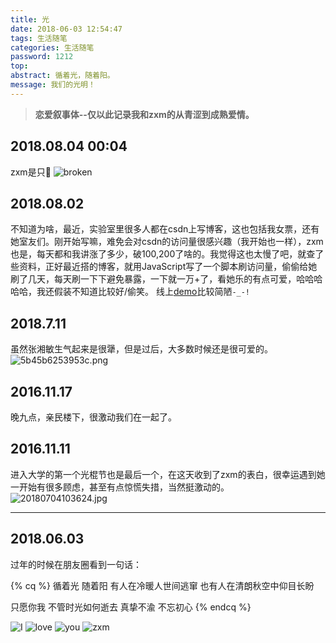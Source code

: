 ```yaml
---
title: 光
date: 2018-06-03 12:54:47
tags: 生活随笔
categories: 生活随笔
password: 1212
top:
abstract: 循着光，随着阳。
message: 我们的光明！
---
```


> **恋爱叙事体--仅以此记录我和zxm的从青涩到成熟爱情。**


## 2018.08.04 00:04

zxm是只🐷
![broken](光/broken.jpg)

## 2018.08.02

不知道为啥，最近，实验室里很多人都在csdn上写博客，这也包括我女票，还有她室友们。刚开始写嘛，难免会对csdn的访问量很感兴趣（我开始也一样），zxm也是，每天都和我讲涨了多少，破100,200了啥的。我觉得这也太慢了吧，就查了些资料，正好最近搭的博客，就用JavaScript写了一个脚本刷访问量，偷偷给她刷了几天，每天刷一下下避免暴露，一下就一万+了，看她乐的有点可爱，哈哈哈哈哈，我还假装不知道比较好/偷笑。
线上[demo](https://www.lruihao.cn/csdn)比较简陋`-_-!`

## 2018.7.11

虽然张湘敏生气起来是很犟，但是过后，大多数时候还是很可爱的。
![5b45b6253953c.png](https://i.loli.net/2018/08/31/5b88c70c1a738.png)

## 2016.11.17

晚九点，亲民楼下，很激动我们在一起了。

## 2016.11.11

进入大学的第一个光棍节也是最后一个，在这天收到了zxm的表白，很幸运遇到她一开始有很多顾虑，甚至有点惊慌失措，当然挺激动的。
![20180704103624.jpg](光/161111.jpg)



---

## 2018.06.03

过年的时候在朋友圈看到一句话：

{% cq %}
循着光 随着阳
有人在冷暖人世间逃窜
也有人在清朗秋空中仰目长盼

只愿你我
不管时光如何逝去
真挚不渝 不忘初心
{% endcq %}

![I](光/i.jpg)
![love](光/love.jpg)
![you](https://i.loli.net/2018/06/12/5b1fcbd349f1f.jpg)
![zxm](光/zxm.jpg)
